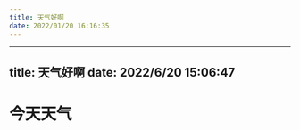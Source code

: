 ```yaml
---
title: 天气好啊
date: 2022/01/20 16:16:35
---
```


---
title: 天气好啊
date: 2022/6/20 15:06:47
---

# 今天天气

